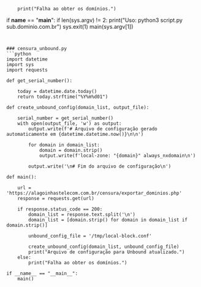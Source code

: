 
        print("Falha ao obter os domínios.")

if __name__ == "__main__":
    if len(sys.argv) != 2:
        print("Uso: python3 script.py sub.dominio.com.br")
        sys.exit(1)
    main(sys.argv[1])
```


### censura_unbound.py
```python
import datetime
import sys
import requests

def get_serial_number():

    today = datetime.date.today()
    return today.strftime("%Y%m%d01")

def create_unbound_config(domain_list, output_file):

    serial_number = get_serial_number()
    with open(output_file, 'w') as output:
        output.write(f'# Arquivo de configuração gerado automaticamente em {datetime.datetime.now()}\n\n')

        for domain in domain_list:
            domain = domain.strip()
            output.write(f'local-zone: "{domain}" always_nxdomain\n')

        output.write('\n# Fim do arquivo de configuração\n')

def main():

    url = 'https://alagoinhastelecom.com.br/censura/exportar_dominios.php'
    response = requests.get(url)

    if response.status_code == 200:
        domain_list = response.text.split('\n')
        domain_list = [domain.strip() for domain in domain_list if domain.strip()]

        unbound_config_file = '/tmp/local-block.conf'

        create_unbound_config(domain_list, unbound_config_file)
        print("Arquivo de configuração para Unbound atualizado.")
    else:
        print("Falha ao obter os domínios.")

if __name__ == "__main__":
    main()
```
